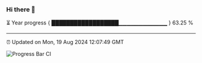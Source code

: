 ### Hi there 👋

⏳ Year progress { ██████████████████▁▁▁▁▁▁▁▁▁▁▁▁ } 63.25 %

---

⏰ Updated on Mon, 19 Aug 2024 12:07:49 GMT

![Progress Bar CI](https://github.com/liununu/liununu/workflows/Progress%20Bar%20CI/badge.svg)
